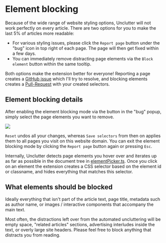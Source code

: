 # Element blocking

Because of the wide range of website styling options, Unclutter will not work perfectly on every article.
There are two options for you to make the last 5% of articles more readable:

-   For various styling issues, please click the `Report page` button under the "bug" icon in top right of each page. The page will then get fixed within a few days.
-   You can immediately remove distracting page elements via the `Block element` button within the same tooltip.

Both options make the extension better for everyone! Reporting a page creates a [GitHub issue](https://github.com/lindylearn/unclutter/issues?q=is%3Aissue+is%3Aclosed+label%3Abroken-website) which I'll try to resolve, and blocking elements creates a [Pull-Request](https://github.com/lindylearn/unclutter/pulls?q=is%3Apr+label%3Abroken-website) with your created selectors.

## Element blocking details

After enabling the element blocking mode via the button in the "bug" popup, simply select the page elements you want to remove.

![](./media/clips/element-blocking.gif)

`Reset` undos all your changes, whereas `Save selectors` from then on applies them to all pages you visit on this website domain. You can exit the element blocking mode by clicking the `Report page` button again or pressing `Esc`.

Internally, Unclutter detects page elements you hover over and iterates up as far as possible in the document tree in [elementPicker.ts](https://github.com/lindylearn/unclutter/blob/main/source/content-script/modifications/elementPicker.ts). Once you click on an element the extension creates a CSS selector based on the element id or classname, and hides everything that matches this selector.

## What elements should be blocked

Ideally everything that isn't part of the article text, page title, metadata such as author name, or images / interactive components that accompany the main text.

Most often, the distractions left over from the automated uncluttering will be empty space, "related articles" sections, advertising interludes inside the text, or overly large site headers. Please feel free to block anything that distracts you from reading.
